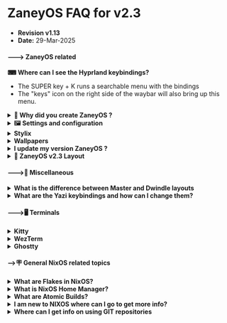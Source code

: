 # ZaneyOS FAQ for v2.3 
- **Revision v1.13**  
- **Date:** 29-Mar-2025
<h4>---> ZaneyOS related</h4>

<strong>⌨ Where can I see the Hyprland keybindings?</strong>
- The SUPER key + K runs a searchable menu with the bindings
- The "keys" icon on the right side of the waybar will also bring up this menu.
 
<details>

<summary><strong>🧠 Why did you create ZaneyOS ? </strong></summary>
 
Orginally, it was simply my configuration saved on a GIT repository. It was there to promote NixOS and Hyprland. Providing a stable, 
working configuration.  It has never been intended as a full NixOS distro.  The `ZaneyOS` name is an inside joke among friends. The intent is this can be used as a daily driver, play games via steam, and be modified to fit your needs.  That is the key take away.
Ideally you will fork ZaneyOS, modify it to your needs. If you find an issue and fix it, or provide a new feature we hope that
you will share that with us also.  ZaneyOS is not a distro. At this time there are no plans to create an install ISO. 

</details>

<details>
<summary><strong>🖼️ Settings and configuration</strong></summary>

<div style="margin-left: 20px;">

<details>
<summary><strong> How do I change the Timezone? </strong></summary>

1. In the file, `~/zaneyos/modules/core/system.nix`  
2. Edit the line:  time.timeZone = "America/New_York"; 
3. Save the file and rebuild using the `fr` alias.

</details>   

<details>
<summary><strong>How do I change the monitor settings? </strong></summary>

 Monitor settings are in the file:  `~/zaneyos/hosts/<HOSTNAME>/variables.nix`

 Inside the quotes the syntax is "monitor=video apapter,resolution@refresh rate, auto,scale" 
 Monitor must be in all lowercase.  If you are not sure of your video devices run 
 `hyprctl monitors` at a terminal CLI.  The output will look similar to this: 

```
hyprctl monitors
Monitor HDMI-A-1 (ID 0):
	2560x1440@143.91200 at 0x0
	description: Dell Inc. DELL S3222DGM F45WJK3
	make: Dell Inc.
	model: DELL S3222DGM
	serial: F45WJK3
	active workspace: 1 (1)
	special workspace: 0 ()
	reserved: 0 52 0 0
	scale: 1.00
	transform: 0
	focused: yes
	dpmsStatus: 1
	vrr: false
	solitary: 0
	activelyTearing: false
	directScanoutTo: 0
	disabled: false
	currentFormat: XRGB8888
	mirrorOf: none
	availableModes: 2560x1440@59.95Hz 2560x1440@143.91Hz 2560x1440@120.00Hz 1920x1200@59.95Hz 1920x1080@143.86Hz 1920x1080@120.00Hz 1920x1080@119.88Hz 1920x1080@60.00Hz 1920x1080@60.00Hz 1920x1080@59.94Hz 1920x1080@50.00Hz 1600x1200@60.00Hz 1680x1050@59.88Hz 1280x1024@75.03Hz 1280x1024@60.02Hz 1440x900@59.95Hz 1280x800@59.91Hz 1152x864@75.00Hz 1280x720@120.00Hz 1280x720@119.88Hz 1280x720@60.00Hz 1280x720@59.94Hz 1280x720@50.00Hz 1024x768@75.03Hz 1024x768@60.00Hz 800x600@75.00Hz 800x600@60.32Hz 720x576@50.00Hz 720x576@50.00Hz 720x480@60.00Hz 720x480@60.00Hz 720x480@59.94Hz 720x480@59.94Hz 640x480@75.00Hz 640x480@60.00Hz 640x480@59.94Hz 640x480@59.94Hz 720x400@70.08Hz
```

Edit the `extraMonitorSettings` line.
**Examples:**
- Single Monitor: 
	    `extraMonitorSettings = "monitor=eDP-1,1920x1080@60,auto,1";`
- Multiple Monitors:
            `extraMonitorSettings = "
            monitor=eDP-1,1920x1080@60,auto,auto
            monitor=HDMI-A-1,2560x1440@75,auto,auto
            ";` 

- For more complex, multi-monitor configurations, you may wish to use the GUI application,  `nwg-displays`  This will show your currently connected monitors allowing 
you to use the mouse match how they are physicall arranged. E.g. what monitor is to the left, right, up or down. It is very similar to the X11 based tool, `arandr`   It will then create a Hyprland compatible configuration file at `~/.config/hypr/monitors.conf` 

<img align="center" width="90%" src="https://gitlab.com/Zaney/zaneyos/-/raw/main/img/nwg-displays.png" />

After you finish configring the monitors as you wish, hit `Apply` to save the changes to `~/.config/hypr/monitor.conf`  
The contents will look something like this: 

```
# Generated by nwg-displays on 2025-03-20 at 13:13:49. Do not edit manually.
monitor=HDMI-A-1,1920x1080@74.97,2136x268,1.0
monitor=eDP-1,1920x1080@144.0,216x268,1.0
```
You only need to copy the `monitor=` lines and paste them into the `variables.nix` file as described in the process above. 

Once you have that done.  Run the command alias `fr` to build a new generation to make the chnages effective.

More information on configuring monitors is available on the [Hyprland Wiki](https://wiki.hyprland.org/Configuring/Monitors/)

</details>


<details>
<summary><strong>How do I add applications to ZaneyOS? </strong></summary>

###  There are two options. One for all hosts you have, another for a specific host.

1.  For applications to be included in all defined hosts edit the 
	`~/zaneyos/modules/core/packages.nix` file.  
        
There is a section that begins with: 
	` environment.systemPackages = with pkgs; `

Followed by a list of packages These are required for ZaneyOS. 

We suggest you add a comment at the end of the package names. Then add in your packages. 

```
    ...
    virt-viewer
    wget
    ###  My Apps ### 
    bottom
    dua
    emacs-nox
    fd
    gping
    lazygit
    lunarvim
    luarocks
    mission-center
    ncdu
    nvtopPackages.full
    oh-my-posh
    pyprland
    shellcheck
    multimarkdown
    nodejs_23
    ugrep
    zoxide
  ];
}
```

2.  For applications that will only be on specific host. 
   
You edit the `host-packages.nix` associated with that host. `~/zaneyos/hosts/<HOSTNAME>/host-packages.nix` 

The part of the file you need to edit, looks like this: 

```nix
{ pkgs, ... }: {
  environment.systemPackages = with pkgs; [
    audacity
    discord
    nodejs
    obs-studio
  ];
}
```
    
You can add additional packages, or for example change `discord` to `discord-canary` to get the beta version of Discord but only on this host. 
</details>

<details>

 <summary><strong> I added the package names, now how do I install them ? </strong></summary>

- Use the `fr`,  Flake Rebuild  alias. 

If the rebuild completes successfully, a new generation with your added packages will be created. 
</details>

<details>
<summary><strong> How do I update the packages I've already installed? </strong></summary>

- Use the `fu`, Flake Update alias. This will check for updated packages, download and install them.

</details>

<details>
<summary><strong> I made a change to my ZaneyOS configuration, how do I activate it? </strong></summary>

- Use the `fr` Flake Rebuild alias. If you **created a new file** please note you will need to run a `git add .` command in the zaneyos folder. If successful, a new generation will be generated with your changes. A logout or reboot could be required depending on what you changed. 

</details>

<details>
<summary><strong> How can I configure a different kernel on a specific host? </strong></summary>

1. You have to edit the `hardware.nix` file for that host in `~/zaneyos/hosts/HOSTNAME/hardware.nix` and override the default.
2. Near the top you will find this section of the `hardware.nix` file.  
``` 
  boot.initrd.availableKernelModules = ["xhci_pci" "ahci" "nvme" "usbhid" "usb_storage" "sd_mod" "rtsx_usb_sdmmc"];
  boot.initrd.kernelModules = [];
  boot.kernelModules = ["kvm-intel"];
  boot.extraModulePackages = [];

```
3.  Add the override. E.g. to set the kernel to 6.12. 
- `boot.kernelPackages = lib.mkForce pkgs.linuxPackages_6_12;`  

4.  The updated code should look like this: 
```
  boot.initrd.availableKernelModules = ["xhci_pci" "ahci" "nvme" "usbhid" "usb_storage" "sd_mod" "rtsx_usb_sdmmc"];
  boot.kernelPackages = lib.mkForce pkgs.linuxPackages_6_12;
  boot.initrd.kernelModules = [];
  boot.kernelModules = ["kvm-intel"];
  boot.extraModulePackages = [];

```
5.  Use the command alias `fr` to create a new generation and reboot to take effect. 

</details>

<details>

<summary><strong> What are the major Kernel options in NixOS? </strong></summary>
NixOS offers several major kernel types to cater to different needs and preferences. Below are the available options, excluding specific kernel versions:

1. **`linuxPackages`**  
   - The default stable kernel, typically an LTS (Long-Term Support) version. LTS in 25.05 (warbler) is 6.12.x  Older kernels, 6.6.x, 6.8.x are not supported.

2. **`linuxPackages_latest`**  
   - The latest mainline kernel, which may include newer features but could be less stable.

3. **`linuxPackages_zen`**  
   - A performance-optimized kernel with patches aimed at improving responsiveness and interactivity. Commonly used by gamers and desktop users.

4. **`linuxPackages_hardened`**  
   - A security-focused kernel with additional hardening patches for enhanced protection.

5. **`linuxPackages_rt`**  
   - A real-time kernel designed for low-latency and time-sensitive applications, such as audio production or robotics.

6. **`linuxPackages_libre`**  
   - A kernel stripped of proprietary firmware and drivers, adhering to free software principles.

7. **`linuxPackages_xen_dom0`**  
   - A kernel tailored for running as the host (dom0) in Xen virtualization environments.

8. **`linuxPackages_mptcp`**  
   - A kernel with support for Multipath TCP, useful for advanced networking scenarios.

</details>

<details>

<summary><strong>  I have older generations I want to delete, how can I do that? </strong></summary>

- The `ncg` NixOS Clean Generations alias will remove **ALL** but the most current generation. Make sure you have booted from that generation before using this alias. There is also a schedule that will remove older generations automatically over time. 

</details>

<details>

<summary><strong>How do I change the hostname? </strong></summary>

To change the hostname, there are several steps and you will have to reboot to make the change effective. 

1. Copy the directory of the host you want to rename to a directory with the new name. 

- `cp -rpv ~/zaneyos/hosts/OLD-HOSTNAME ~/zaneyos/hosts/NEW-HOSTNAME `

2. Edit the `~/zaneyos/flake.nix` file. Change the line:

- `host = "NEW-HOSTNAME"`  
    
3.  In the `~/zaneyos` Directory run `git add .` *The rebuild will fail with a 'file not found' error if you forget this step.*

4.  Use the `fr` alias to create a new generation with the new hostname.  You must reboot to make the change effective. 

</details>
<details>
<summary><strong> How do I disable the spinning snowflake at startup? </strong></summary>

1.  Edit the `~/zaneyos/modules/core/boot.nix` file.
2.  Look for: 
   ```json
   };
    plymouth.enable = true;
  };
   ```
 3. Change it to `false`
 4. Run the command alias `fr` to create a new generation. 

</details>

<details>
 <summary><strong> How do I configure my hybrid laptop with Intel/NVIDIA GPUs?  </strong></summary>

1. Either run the `install-zaneyos.sh` script and select `nvidia-laptop` template or if configuring manually, set the template in the `flake.nix` to `nvidia-prime`  

2. In the `~/zaneyos/hosts/HYBRID-HOST/variables.nix` file you will need to set the PCI IDs for the Intel and NVIDIA GPUs. Refer to [this page](https://nixos.wiki/wiki/Nvidia) to help determine those values.

3. Once you have everything configured properly, use the `fr` Flake Rebuild alias to create a new generation. 

4. In the `~/zaneyos/modules/home/hyprland/config.nix` file is an ENV setting` "AQ_DRM_DEVICES,/dev/dri/card0:/dev/dri/card1"` This sets the primary and secondary GPUs. Using the info from the weblink above you might have to change the order of these values.

</details>
</details>

<details>
<summary><strong>Stylix</strong></summary>

<details>
<summary>How do I enable or disable Stylix? </summary>

- To Enable:  
1. Edit the `~/zaneyos/modules/core/stylix.nix` file.  
2. Comment out from `base16Scheme` to the `};` after `base0F` 

```json
# Styling Options
  stylix = {
    enable = true;
    image = ../../wallpapers/Anime-girl-sitting-night-sky_1952x1120.jpg;
    #image = ../../wallpapers/Rainnight.jpg;
    #image = ../../wallpapers/zaney-wallpaper.jpg;
    #  base16Scheme = {
    #  base00 = "282936";
    #  base01 = "3a3c4e";
    #  base02 = "4d4f68";
    #  base03 = "626483";
    #  base04 = "62d6e8";
    #  base05 = "e9e9f4";
    #  base06 = "f1f2f8";
    #  base07 = "f7f7fb";
    #  base08 = "ea51b2";
    #  base09 = "b45bcf";
    #  base0A = "00f769";
    #  base0B = "ebff87";
    #  base0C = "a1efe4";
    #  base0D = "62d6e8";
    #  base0E = "b45bcf";
    #  base0F = "00f769";
    #};
    polarity = "dark";
    opacity.terminal = 1.0;
    cursor = {
      package = pkgs.bibata-cursors;
      name = "Bibata-Modern-Ice";
      size = 24;
    };
```
3. Select the image you want stylix to use for the colorpalette.
4. Run `fr` command alias to create a new generation with this colorscheme.

- To disable uncomment 
1. Edit the `~/zaneyos/modules/core/stylix.nix` file.  
2. Uncomment out from `base16Scheme` to the `};` after `base0F` 

```json
     base16Scheme = {
      base00 = "282936";
      base01 = "3a3c4e";
      base02 = "4d4f68";
      base03 = "626483";
      base04 = "62d6e8";
      base05 = "e9e9f4";
      base06 = "f1f2f8";
      base07 = "f7f7fb";
      base08 = "ea51b2";
      base09 = "b45bcf";
      base0A = "00f769";
      base0B = "ebff87";
      base0C = "a1efe4";
      base0D = "62d6e8";
      base0E = "b45bcf";
      base0F = "00f769";
    };

```
3. Run the `fr`command alias to build a new generation with either the default dracula or set your own custom colors

</details>

<details>
 <summary>How do I change the image Stylix uses to theme with?</summary>

1. Edit the `~/zaneyos/hosts/HOSTNAME/varibles.nix` 
2. Change the `stylixImage = ` to the filename you want to use. Wallpapers are in `~/zaneyos/wallpapers`

```text
  # Set Stylix Image
  stylixImage = ../../wallpapers/AnimeGirlNightSky.jpg;
```
</details>
</details>

<details>
<summary><strong>Wallpapers</strong></summary>

<details>
<summary><strong>  How do I add more wallpapers? </strong></summary>

- Wallpapers are stored in the `~/zaneyos/wallpapers` directory.  
- Simply copy the new ones to that diretory. 

</details>

<details>

<summary><strong> How do I change the background? </strong></summary>

- SUPER + ALT + W will select a new background 

</details>

<details>

<summary><strong>  How can I set a timer to change the wallpaper automatically?  </strong></summary>

1. Edit the `~/zaneyos/modules/home/hyprland/config.nix` file. 
2. Comment out the line `sleep 1.5 && swww img ...`
3. Add new line after that with `sleep 1 && wallsetter` 

```json
 settings = {
      exec-once = [
        "dbus-update-activation-environment --all --systemd WAYLAND_DISPLAY XDG_CURRENT_DESKTOP"
        "systemctl --user import-environment WAYLAND_DISPLAY XDG_CURRENT_DESKTOP"
        "killall -q swww;sleep .5 && swww init"
        "killall -q waybar;sleep .5 && waybar"
        "killall -q swaync;sleep .5 && swaync"
        "nm-applet --indicator"
        "lxqt-policykit-agent"
        "pypr &"
        #"sleep 1.5 && swww img /home/${username}/Pictures/Wallpapers/zaney-wallpaper.jpg"
        "sleep 1 && wallsetter"
      ];
```
4.  Run the command alias `fr` to create a new generation.  
5.  You will need to logout or reboot to make the change effective.

</details>

<details>

<summary><strong>  How do I change the interval the wallpaper changes?  </strong></summary>

1.  Edit the `~/zaneyos/modules/home/scripts/wallsetter`  
2.  Change the `TIMEOUT = ` value. Which is in seconds. 
3.  Run the command alias `fr` to create a new generation.  
4.  You will need to logout or reboot to make the change effective. 

</details>
</details>


<details>
<summary><strong> I update my version ZaneyOS ?  </strong></summary>

<details>
<summary> For versions v2.3+ </summary>

1. First backup your existing  `zaneyos` directory.

- `cp -rpv ~/zaneyos ~/Backup-ZaneyOS`

*Any changes you made to the ZaneyOS config will need to be re-done*

2. In the `zaneyos` directory run `git stash && git pull` 

3. Copy back your previously created host(s). 

- `cp -rpv ~/Backup-ZaneyOS/hosts/HOSTNAME  ~/zaneyos/hosts `

4. If you did not use the `default` host during your initial install

- Then  do not copy the `default` host from your backup. The new default host might have updates or fixes you will need for the next host you create.**
- Then you will have to manually compare your backup to the new updated `default` host template, and potentially merge the changes and overwrite your `hardware.nix` file to the `~/zaneyos/hosts/default/hardware.nix` file.**

5. In the `zaneyos` directory run `git add .` when you have finished copying your host(s).  

6. For any other changes you've made. For example: hyprland keybinds, waybar config, if you added additional packages to the `modules/packages.nix` file.  Those you will have to manually merge back into the new version. 
</details>

<details>
 <summary> For versions v2.0->2.2 </summary>

1. First backup your existing  `zaneyos` directory.  e.g. `cp -r ~/zaneyos ~/zaneyos-backup`
 
2. There is no direct update. When you clone the the new config the config files and layout have changed.

3. You need to install zaneyos like a new install.  `./install-zaneyos.sh`

4. Once the build completes and you have rebooted you can review the new layout and decide what if any changes you made on the earlier version can be migrated to v2.3.

</details>

<details>
 <summary> For version v1.x </summary>

1. The layout and configuration are completely different. Virtually noting from 1.x is applicable to v2.3.

2. Backup your `zaneyos` directory e.g. `cp -r ~/zaneyos ~/zaneyos-backup`

3. Run the `./install-zaneyos.sh` script and follow the new install instructions. 

</details>


<details>
<summary><strong> How do I know when a new version of ZaneyOS is released? </strong></summary>

It will be announced on the Zaney [Discord](https://discord.gg/W7efsSDS) server.

</details>
</details>

</div>

<details><summary><strong>📂 ZaneyOS v2.3 Layout</strong></summary>

<h4> 📂 ~/zaneyos </h4>

```text
~/zaneyos/
├── hosts/                      # Folder where host configs are saved
│   ├── default                 # Default host template
│   └── nixstation              # Zaney's host 
├── img/                        # Images for README.md
├── modules/                    # Core, HomeMgr, drivers config files
│   └── drivers/                # AMD,NVIDA,Intel,VM config files
│   └── core/                   # Services, packages, fonts, etc
│   └── home/                   # Home Manager config files
│    ├── fastfetch/             # Fastfetch config 
│    ├── hyprland/              # Hyrprland configs
│    ├── rofi/                  # rofi menu configs
│    ├── scripts/               # screenshots, wallpaper, etc.
│    ├── waybar/                # waybar configs in NIX format
│    ├── wlogout/               # Theme, config for logout menu
│    ├── yazi/                  # TUI filemgr config file
│    └── zsh/                   # Theme and settings for ZSH
├── profiles/                   # Video hardware templates
│   ├── amd/                    # AMD Video config files
│   ├── intel/                  # Intel video config files
│   ├── nvidia/                 # NVIDIA discrete video config files
│   ├── nvidia-laptop/          # NVIDIA Hybrid video config files
│   └── vm/                     # Virtual Machine config files
├── wallpapers/                 # Add your wallpapers here 
├── CHANGELOG.md                # List of changes
├── CONTRIBUTING.md             # How you can help 
├── FAQ.md                      # Frequently Asked Questions
├── flake.lock                  # Saves version info on all installed packages
├── flake.nix                   # flake that controls ZaneyOS config
├── install-zaneyos.sh          # Install script for ZaneyOS
├── LICENSE                     # MIT license ZaneyOS is using
└── README.md                   # Intro document for ZaneyOS

```


</details>

<h4>--->🧰 Miscellaneous</h4>
<details>
<summary><strong> What is the difference between Master and Dwindle layouts</strong></summary>

<div style="margin-left: 20px;">
<br>

**1. Master Layout**
- The **Master** layout divides the workspace into two main areas:
  - A **master area** for the primary window, which takes up a larger portion of the screen.
  - A **stack area** for all other windows, which are tiled in the remaining space.
- This layout is ideal for workflows where you want to focus on a single main window while keeping others accessible.

**2. Dwindle Layout**
- The **Dwindle** layout is a binary tree-based tiling layout:
  - Each new window splits the available space dynamically, alternating between horizontal and vertical splits.
  - The splits are determined by the aspect ratio of the parent container (e.g., wider splits horizontally, taller splits vertically).
- This layout is more dynamic and evenly distributes space among all windows.

---
**How to Verify the Current Layout**

To check which layout is currently active, use the `hyprctl` command:

`hyprctl getoption general:layout`

</details>
</div>

<details>
<summary><strong> What are the Yazi keybindings and how can I change them? </strong></summary>

<div style="margin-left: 20px;"> <br>

The Yazi configuration file is located in `~/zaneyos/modules/home/yazi.nix`

Yazi is configured like VIM and VIM motions 

The keymap is in the `~/zaneyos/modules/home/yazi/keymap.toml` file

</div>

</details>

<h4>--->🖥️ Terminals </h4>

<details>
<summary><strong>Kitty</strong></summary>

<div style="margin-left: 20px;"> 

<details>

<summary>My cursor in Kitty is "janky" and it jumps around. How do I fix that?</summary>

 - That feature is called "cursor_trail" in the `~/zaneyos/modules/home/kitty.nix` file. 

  1. Edit that file and change the `cursor_trail 1` to `cursor_trail 0` or comment out that line.
  2. Use the command alias `fr` to create a new generation with the change. 
  
</details>

<details>
 <summary>What are the Kitty keybindings and how can I change them?</summary>

The kitty bindings are configured in `~/zaneyos/modules/home/kitty.nix`  
  
The defaults are:

```text
    # Clipboard
    map ctrl+shift+v        paste_from_selection
    map shift+insert        paste_from_selection

    # Scrolling
    map ctrl+shift+up        scroll_line_up
    map ctrl+shift+down      scroll_line_down
    map ctrl+shift+k         scroll_line_up
    map ctrl+shift+j         scroll_line_down
    map ctrl+shift+page_up   scroll_page_up
    map ctrl+shift+page_down scroll_page_down
    map ctrl+shift+home      scroll_home
    map ctrl+shift+end       scroll_end
    map ctrl+shift+h         show_scrollback

    # Window management
    map alt+n               new_window_with_cwd      #Opens new window in current directory
    #map alt+n               new_os_window           #Opens new window in $HOME dir
    map alt+w               close_window
    map ctrl+shift+enter    launch --location=hsplit
    map ctrl+shift+s        launch --location=vsplit
    map ctrl+shift+]        next_window
    map ctrl+shift+[        previous_window
    map ctrl+shift+f        move_window_forward
    map ctrl+shift+b        move_window_backward
    map ctrl+shift+`        move_window_to_top
    map ctrl+shift+1        first_window
    map ctrl+shift+2        second_window
    map ctrl+shift+3        third_window
    map ctrl+shift+4        fourth_window
    map ctrl+shift+5        fifth_window
    map ctrl+shift+6        sixth_window
    map ctrl+shift+7        seventh_window
    map ctrl+shift+8        eighth_window
    map ctrl+shift+9        ninth_window
    map ctrl+shift+0        tenth_window

    # Tab management
    map ctrl+shift+right    next_tab
    map ctrl+shift+left     previous_tab
    map ctrl+shift+t        new_tab
    map ctrl+shift+q        close_tab
    map ctrl+shift+l        next_layout
    map ctrl+shift+.        move_tab_forward
    map ctrl+shift+,        move_tab_backward

    # Miscellaneous
    map ctrl+shift+up      increase_font_size
    map ctrl+shift+down    decrease_font_size
    map ctrl+shift+backspace restore_font_size

```
</details>
</div>
</details>

<details>

<summary><strong>WezTerm</strong></summary>

<div style="margin-left: 20px;"> 

<details>

 <summary>How do I enable WezTerm?</summary>

 Edit the `/zaneyos/modules/home/wezterm.nix`  Change `enable = false` to `enable = true;`  
 Save the file and rebuild zaneyos with the `fr` command. 

```
{pkgs, ...}: {
  programs.wezterm = {
    enable = false;
    package = pkgs.wezterm;
  };

``` 
</details>

<details>
 <summary>What are the WezTerm keybindings and how can I change them?</summary>

The kitty bindings are configured in `~/zaneyos/modules/home/wezterm.nix`  
  
The defaults are:
```text
ALT is the defined META key for WezTerm
  -- Tab management
ALT + t                 Open new Tab
ALT + w                 Close current Tab
ALT + n                 Move to next Tab
ALT + p                 Move to previous Tab 
  -- Pane management
ALT + v                 Create Vertical Split
ALT + h                 Create Horizontal Split
ALT + q                 Close Current Pane
   -- Pane navigation (move between panes with ALT + Arrows)
ALT + Left Arrow        Move to pane -- Left
ALT + Right Arrow       Move to pane -- Right
ALT + Down Arrow        Move to pane -- Down
ALT + Up Arrow          Move to pane -- Down

```
</details>
</div>
</details>

<details>
<summary><strong>  Ghostty </strong></summary>

<div style="margin-left: 20px;"> 

<details>
<summary> How do I enable the ghostty terminal? </summary>

1. Edit the `~/zaneyos/modules/home/ghostty.nix` file. 
2. Change `enable = true;`
3. Run the command alias `fr` to create a new generation. 

</details>

<details>

<summary> How do I change the ghostty theme?   </summary>

1. Edit the `~/zaneyos/modules/home/ghostty.nix` file.
2. There are several example themes included but commented out.

```text
    #theme = Aura
    theme = Dracula
    #theme = Aardvark Blue
    #theme = GruvboxDarkHard

```
3.  Comment out `Dracula` and either uncomment one of the others or add one of ghostty's many themes.

</details>

<details>
<summary> What are the default ghostty keybindings?  </summary>

```text
 # keybindings
    keybind = alt+s>r=reload_config
    keybind = alt+s>x=close_surface

    keybind = alt+s>n=new_window

    # tabs
    keybind = alt+s>c=new_tab
    keybind = alt+s>shift+l=next_tab
    keybind = alt+s>shift+h=previous_tab
    keybind = alt+s>comma=move_tab:-1
    keybind = alt+s>period=move_tab:1

    # quick tab switch
    keybind = alt+s>1=goto_tab:1
    keybind = alt+s>2=goto_tab:2
    keybind = alt+s>3=goto_tab:3
    keybind = alt+s>4=goto_tab:4
    keybind = alt+s>5=goto_tab:5
    keybind = alt+s>6=goto_tab:6
    keybind = alt+s>7=goto_tab:7
    keybind = alt+s>8=goto_tab:8
    keybind = alt+s>9=goto_tab:9

    # split
    keybind = alt+s>\=new_split:right
    keybind = alt+s>-=new_split:down

    keybind = alt+s>j=goto_split:bottom
    keybind = alt+s>k=goto_split:top
    keybind = alt+s>h=goto_split:left
    keybind = alt+s>l=goto_split:right

    keybind = alt+s>z=toggle_split_zoom

    keybind = alt+s>e=equalize_splits
```
</details>
</div>
</details>



<h4>
-->🪧  General NixOS related topics
</h4>

<details>
<summary><strong>What are Flakes in NixOS? </strong></summary>

**Flakes** are a feature of the Nix package manager that simplifies and standardizes how configurations, dependencies, and packages are managed. If you're familiar with tools like `package.json` in JavaScript or `Cargo.toml` in Rust, flakes serve a similar purpose in the Nix ecosystem.

### Key Features of Flakes:
1. **Pin Dependencies**:
   - Flakes lock the versions of dependencies in a `flake.lock` file, ensuring reproducibility across systems.

2. **Standardize Configurations**:
   - They use a `flake.nix` file to define how to build, run, or deploy a project or system, making setups more predictable.

3. **Improve Usability**:
   - Flakes simplify sharing and reusing configurations across different systems or projects by providing a consistent structure.

In essence, flakes help manage NixOS setups or Nix-based projects in a more portable and reliable way.

</details>

<details>
<summary><strong>What is NixOS Home Manager? </strong></summary>

**Home Manager** is a powerful tool in the Nix ecosystem that allows you to declaratively manage user-specific configurations and environments. With Home Manager, you can streamline the setup of dotfiles, shell settings, applications, and system packages for your user profile.

### Key Features of Home Manager:
1. **Declarative Configuration**:
   - Define all your settings and preferences in a single `home.nix` file, making it easy to track, share, and replicate your setup.

2. **Cross-Distribution Support**:
   - Home Manager works not only on NixOS but also on other Linux distributions and macOS, allowing you to standardize configurations across devices.

3. **User Environment Management**:
   - Manage applications, environment variables, shell configurations, and more—all isolated to your user profile.

### Why Use Home Manager?
Home Manager simplifies system management by offering consistency, reproducibility, and portability. Whether you’re customizing your development environment or sharing configurations between machines, it provides an efficient way to tailor your user experience.

</details>

<details>
<summary><strong>What are Atomic Builds?</strong></summary>

**Atomic builds** in NixOS ensure that any system change (like installing software or updating the configuration) is applied in a safe and fail-proof way. This means that a system update is either fully successful or has no effect at all, eliminating the risk of a partially applied or broken system state.

### How Atomic Builds Work:
1. **Immutable System Generation**:
   - Every configuration change creates a new "generation" of the system, while the previous ones remain untouched. You can easily roll back to an earlier generation if something goes wrong.

2. **Transaction-Like Behavior**:
   - Similar to database transactions, changes are applied atomically: either they succeed and become the new active system, or they fail and leave the current system unchanged.

3. **Seamless Rollbacks**:
   - In case of errors or issues, you can reboot and select a previous system generation from the boot menu to return to a working state.

### Benefits of Atomic Builds:
- **Reliability**: Your system is always in a consistent state, even if a configuration change fails.
- **Reproducibility**: The same configuration will always produce the same system state, making it easy to debug or replicate.
- **Ease of Rollback**: Reverting to a working configuration is as simple as rebooting and selecting the previous generation.

### Why NixOS Uses Atomic Builds:
This feature is a cornerstone of NixOS's declarative and reproducible design philosophy, ensuring that system management is predictable and stress-free.


</details>

<details>
<summary><strong> I am new to NIXOS where can I go to get more info? </strong></summary>

- [NIXOS Config Guide](https://www.youtube.com/watch?v=AGVXJ-TIv3Y&t=34s)
- [VIMJOYER YouTube Channel](https://www.youtube.com/@vimjoyer/videos)
- [Librephoenix YouTube Channel](https://www.youtube.com/@librephoenix)
- [8 Part Video Series on NIXOS](https://www.youtube.com/watch?v=QKoQ1gKJY5A&list=PL-saUBvIJzOkjAw_vOac75v-x6EzNzZq-)

</details>

<details>
<summary><strong> Where can I get info on using GIT repositories  </strong></summary>

- [Managing NIXOS config with GIT](https://www.youtube.com/watch?v=20BN4gqHwaQ)
- [GIT for dummies](https://www.youtube.com/watch?v=K6Q31YkorUE)
- [How GIT works](https://www.youtube.com/watch?v=e9lnsKot_SQ)
- [In depth 1hr video on GIT](https://www.youtube.com/watch?v=S7XpTAnSDL4&t=123s)

</details>
